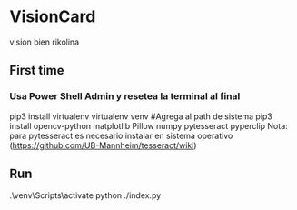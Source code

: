 # VisionCard

vision bien rikolina

## First time

### Usa Power Shell Admin y resetea la terminal al final

pip3 install virtualenv
virtualenv venv #Agrega al path de sistema
pip3 install opencv-python matplotlib Pillow numpy pytesseract pyperclip
Nota: para pytesseract es necesario instalar en sistema operativo (https://github.com/UB-Mannheim/tesseract/wiki)

## Run

.\venv\Scripts\activate
python ./index.py
